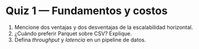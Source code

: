 # Quiz 1 — Fundamentos y costos

1. Mencione dos ventajas y dos desventajas de la escalabilidad horizontal.
2. ¿Cuándo preferir Parquet sobre CSV? Explique.
3. Defina *throughput* y *latencia* en un pipeline de datos.
